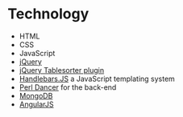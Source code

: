 # Technology

* HTML
* CSS
* JavaScript
* [jQuery](https://jquery.com/)
* [jQuery Tablesorter plugin](http://tablesorter.com/)
* [Handlebars.JS](http://handlebarsjs.com/) a JavaScript templating system
* [Perl Dancer](http://perldancer.org/) for the back-end
* [MongoDB](https://www.mongodb.org/)
* [AngularJS](https://angularjs.org/)





